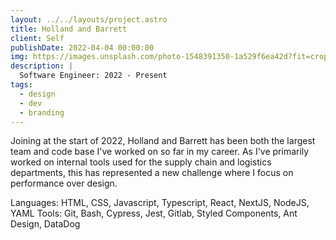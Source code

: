 ```yaml
---
layout: ../../layouts/project.astro
title: Holland and Barrett
client: Self
publishDate: 2022-04-04 00:00:00
img: https://images.unsplash.com/photo-1548391350-1a529f6ea42d?fit=crop&w=1400&h=700&q=75
description: |
  Software Engineer: 2022 - Present
tags:
  - design
  - dev
  - branding
---
```


Joining at the start of 2022, Holland and Barrett has been both the largest team and code base I've worked on so far in my career. As I've primarily worked on internal tools used for the supply chain and logistics departments, this has represented a new challenge where I focus on performance over design.

Languages: HTML, CSS, Javascript, Typescript, React, NextJS, NodeJS, YAML
Tools: Git, Bash, Cypress, Jest, Gitlab, Styled Components, Ant Design, DataDog
